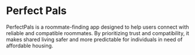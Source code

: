 # Perfect Pals
PerfectPals is a roommate-finding app designed to help users connect with reliable and compatible roommates. By prioritizing trust and compatibility, it makes shared living safer and more predictable for individuals in need of affordable housing.
